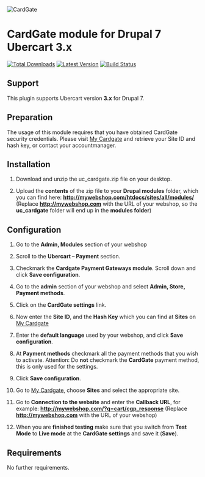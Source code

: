 ![CardGate](https://cdn.curopayments.net/thumb/200/logos/cardgate.png)

# CardGate module for Drupal 7 Ubercart 3.x

[![Total Downloads](https://img.shields.io/packagist/dt/cardgate/drupal-ubercart.svg)](https://packagist.org/packages/cardgate/drupal-ubercart)
[![Latest Version](https://img.shields.io/packagist/v/cardgate/drupal-ubercart.svg)](https://github.com/cardgate/drupal-ubercart/releases)
[![Build Status](https://travis-ci.org/cardgate/drupal-ubercart.svg?branch=master)](https://travis-ci.org/cardgate/drupal-ubercart)

## Support

This plugin supports Ubercart version **3.x** for Drupal 7.

## Preparation

The usage of this module requires that you have obtained CardGate security credentials.
Please visit [My Cardgate](https://my.cardgate.com/) and retrieve your Site ID and hash key, or contact your accountmanager.

## Installation

1. Download and unzip the uc_cardgate.zip file on your desktop.

2. Upload the **contents** of the zip file to your **Drupal modules** folder, which you can find here: **http://mywebshop.com/htdocs/sites/all/modules/**
(Replace **http://mywebshop.com** with the URL of your webshop, so the **uc_cardgate** folder will end up in the **modules folder**)


## Configuration

1. Go to the **Admin, Modules** section of your webshop
   
2. Scroll to the **Ubercart – Payment** section.

3. Checkmark the **Cardgate Payment Gateways module**.
   Scroll down and click **Save configuration**.
   
4. Go to the **admin** section of your webshop and select **Admin, Store, Payment methods**.

5. Click on the **CardGate settings** link.

6. Now enter the **Site ID**, and the **Hash Key** which you can find at **Sites** on [My Cardgate](https://my.cardgate.com/) 

7. Enter the **default language** used by your webshop, and click **Save configuration**.

8. At **Payment methods** checkmark all the payment methods that you wish to activate.
   Attention: Do **not** checkmark the **CardGate** payment method, this is only used for the settings.
   
9. Click **Save configuration**.
   
10. Go to [My Cardgate](https://my.cardgate.com/), choose **Sites** and select the appropriate site.

11. Go to **Connection to the website** and enter the **Callback URL**, for example:
    **http://mywebshop.com/?q=cart/cgp_response**
    (Replace **http://mywebshop.com** with the URL of your webshop)

12. When you are **finished testing** make sure that you switch from **Test Mode** to **Live mode** at the **CardGate settings** and save it (**Save**).
    
## Requirements

No further requirements.